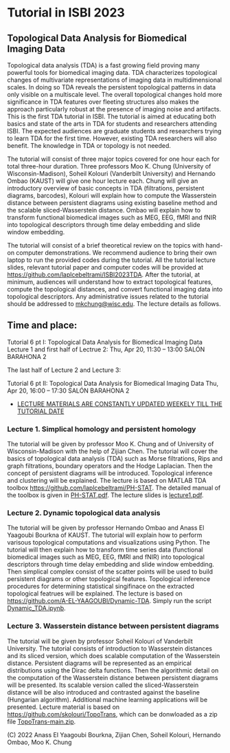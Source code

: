 # Tutorial in ISBI 2023
## Topological Data Analysis for Biomedical Imaging Data

Topological data analysis (TDA) is a fast growing field proving many powerful tools for biomedical imaging data. TDA characterizes topological changes of multivariate representations of imaging data in multidimensional scales. In doing so TDA reveals the persistent topological patterns in data only visible on a multiscale level. The overall topological changes hold more significance in TDA features over fleeting structures also makes the approach particularly robust at the presence of imaging noise and artifacts. This is the first TDA tutorial in ISBI. The tutorial is aimed at educating both basics and state of the arts in TDA for students and researchers attending ISBI. The expected audiences are graduate students and researchers trying to learn TDA for the first time. However, existing TDA researchers will also benefit. The knowledge in TDA or topology is not needed. 

The tutorial will consist of three major topics covered for one hour each for total three-hour duration. Three professors Moo K. Chung (University of Wisconsin-Madison), Soheil Kolouri (Vanderbilt University) and Hernando Ombao (KAUST) will give one hour lecture each. Chung will give an introductory overview of basic concepts in TDA (filtrations, persistent diagrams, barcodes), Kolouri will explain how to compute the Wasserstein distance between persistent diagrams using existing baseline method and the scalable sliced-Wasserstein distance. Ombao will explain how to transform functional biomedical images such as MEG, EEG, fMRI and fNIR into topological descriptors through time delay embedding and slide window embedding.

The tutorial will consist of a brief theoretical review on the topics with hand-on computer demonstrations. We recommend audience to bring their own laptop to run the provided codes during the tutorial. All the tutorial lecture slides, relevant tutorial paper and computer codes will be provided at https://github.com/laplcebeltrami/ISBI2023TDA. After the tutorial, at minimum, audiences will understand how to extract topological features, compute the topological distances, and convert functional imaging data into topological descriptors. Any administrative issues related to the tutorial should be addressed to mkchung@wisc.edu. The lecture details as follows.


## Time and place: 

Tutorial 6 pt I: Topological Data Analysis for Biomedical Imaging Data
Lecture 1 and first half of Lectrue 2:
Thu, Apr 20, 11:30 – 13:00
SALÓN BARAHONA 2

The last half of Lecture 2 and Lecture 3:

Tutorial 6 pt II: Topological Data Analysis for Biomedical Imaging Data
Thu, Apr 20, 16:00 – 17:30
SALÓN BARAHONA 2


+ [LECTURE MATERIALS ARE CONSTANTLY UPDATED WEEKELY TILL THE TUTORIAL DATE]()

### Lecture 1. Simplical homology and persistent homology
The tutorial will be given by professor Moo K. Chung and of University of Wisconsin-Madison with the help of Zijian Chen. The tutorial will cover the basics of topological data analysis (TDA) such as Morse filtrations, Rips and graph filtrations, boundary operators and the Hodge Laplacian. Then the concept of persistent diagrams will be introduced. Topological inference and clustering will be explained. The lecture is based on MATLAB TDA toolbox https://github.com/laplcebeltrami/PH-STAT. The detailed manual of the toolbox is given in [PH-STAT.pdf](https://github.com/laplcebeltrami/PH-STAT/blob/main/PH-STAT.pdf). The lecture slides is [lecture1.pdf](https://github.com/laplcebeltrami/ISBI2023TDA/blob/main/ISBI2023TDA-lecture1.pdf). 

### Lecture 2. Dynamic topological data analysis
The tutorial will be given by professor Hernando Ombao and Anass El Yaagoubi Bourkna of KAUST. The tutorial will explain how to perform varisous topological computations and visualizations using Python. The tutorial will then explain how to transform time series data (functional biomedical images such as MEG, EEG, fMRI and fNIR) into topological descriptors through time delay embedding and slide window embedding. Then simplical complex consist of the scatter points will be used to build persistent diagrams or other topological features. Topological inference procedures for determining statistical singifinace on the extracted topological featrues will be explained. The lecture is based on https://github.com/A-EL-YAAGOUBI/Dynamic-TDA. Simply run the script [Dynamic_TDA.ipynb](https://github.com/A-EL-YAAGOUBI/Dynamic-TDA/blob/main/Dynamic_TDA.ipynb).


### Lecture 3. Wasserstein distance between persistent diagrams
The tutorial will be given by professor Soheil Kolouri of Vanderbilt University. The tutorial consists of introduction to Wasserstein distances and its sliced version, which does scalable computation of the Wasserstein distance. Persistent diagrams will be represented as an empirical distributions using the Dirac delta functions. Then  the algorithmic detail on the computation of  the Wasserstein distance between persistent diagrams will be presented. Its scalable version called the sliced-Wasserstein distance will be also introduced and contrasted against the baseline (Hungarian algorithm). Additional machine learning applications will be presented. Lecture material is based on https://github.com/skolouri/TopoTrans, which can be donwloaded as a zip file [TopoTrans-main.zip](https://github.com/laplcebeltrami/ISBI2023TDA/blob/main/TopoTrans-main.zip).



(C) 2022 Anass El Yaagoubi Bourkna, Zijian Chen, Soheil Kolouri, Hernando Ombao, Moo K. Chung
